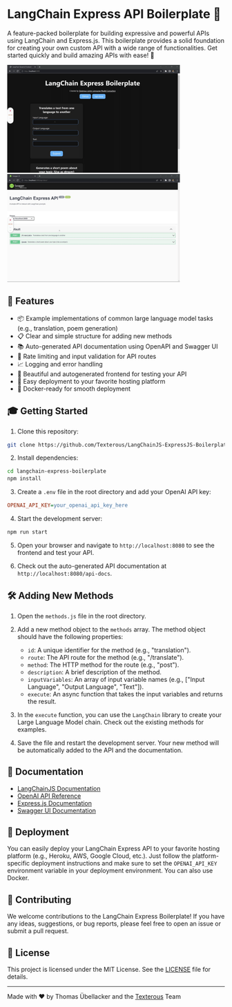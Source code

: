 # LangChain Express API Boilerplate 🚀

A feature-packed boilerplate for building expressive and powerful APIs using LangChain and Express.js. This boilerplate provides a solid foundation for creating your own custom API with a wide range of functionalities. Get started quickly and build amazing APIs with ease! 🎉

<img alt="Automatically Generated API Frontend" src="https://github.com/Texterous/LangChainJS-ExpressJS-Boilerplate/blob/main/resources/boilerplate.gif" width="400"/>

<img alt="Automatically Generated API Documentation" src="https://github.com/Texterous/LangChainJS-ExpressJS-Boilerplate/blob/main/resources/openapi.gif" width="400"/>

## 🌈 Features

- 📦 Example implementations of common large language model tasks (e.g., translation, poem generation)
- 📋 Clear and simple structure for adding new methods
- 📚 Auto-generated API documentation using OpenAPI and Swagger UI
- 🚦 Rate limiting and input validation for API routes
- 📈 Logging and error handling
- 🎨 Beautiful and autogenerated frontend for testing your API
- 🚀 Easy deployment to your favorite hosting platform
- 🐳 Docker-ready for smooth deployment

## 🎓 Getting Started

1. Clone this repository:

```bash
git clone https://github.com/Texterous/LangChainJS-ExpressJS-Boilerplate.git
```

2. Install dependencies:

```bash
cd langchain-express-boilerplate
npm install
```

3. Create a `.env` file in the root directory and add your OpenAI API key:

```ini
OPENAI_API_KEY=your_openai_api_key_here
```

4. Start the development server:

```bash
npm run start
```

5. Open your browser and navigate to `http://localhost:8080` to see the frontend and test your API.

6. Check out the auto-generated API documentation at `http://localhost:8080/api-docs`.

## 🛠 Adding New Methods

1. Open the `methods.js` file in the root directory.

2. Add a new method object to the `methods` array. The method object should have the following properties:

   - `id`: A unique identifier for the method (e.g., "translation").
   - `route`: The API route for the method (e.g., "/translate").
   - `method`: The HTTP method for the route (e.g., "post").
   - `description`: A brief description of the method.
   - `inputVariables`: An array of input variable names (e.g., ["Input Language", "Output Language", "Text"]).
   - `execute`: An async function that takes the input variables and returns the result.

3. In the `execute` function, you can use the `LangChain` library to create your Large Language Model chain. Check out the existing methods for examples.

4. Save the file and restart the development server. Your new method will be automatically added to the API and the documentation.

## 📖 Documentation

- [LangChainJS Documentation](https://js.langchain.com/docs/)
- [OpenAI API Reference](https://beta.openai.com/docs/api-reference/introduction)
- [Express.js Documentation](https://expressjs.com/)
- [Swagger UI Documentation](https://swagger.io/tools/swagger-ui/)

## 🚢 Deployment

You can easily deploy your LangChain Express API to your favorite hosting platform (e.g., Heroku, AWS, Google Cloud, etc.). Just follow the platform-specific deployment instructions and make sure to set the `OPENAI_API_KEY` environment variable in your deployment environment. You can also use Docker.

## 🤝 Contributing

We welcome contributions to the LangChain Express Boilerplate! If you have any ideas, suggestions, or bug reports, please feel free to open an issue or submit a pull request.

## 📃 License

This project is licensed under the MIT License. See the [LICENSE](./LICENSE) file for details.

---------------------------------------

Made with ❤️ by Thomas Übellacker and the [Texterous](https://texterous.com) Team
